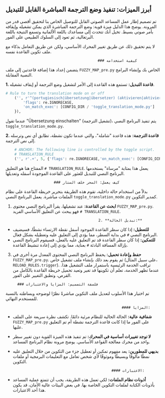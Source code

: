 ## أبرز الميزات: تنفيذ وضع الترجمة المباشرة القابل للتبديل

تم تصميم إطار عمل المساعد الصوتي القابل للتوصيل الخاص بنا لتحقيق أقصى قدر من المرونة. يوضح هذا الدليل ميزة قوية: وضع الترجمة المباشرة الذي يمكن تشغيله وإيقافه بأمر صوتي بسيط. تخيل أنك تتحدث إلى مساعدك باللغة الألمانية وتسمع النتيجة باللغة البرتغالية، ثم تعود إلى السلوك الطبيعي على الفور.

لا يتم تحقيق ذلك عن طريق تغيير المحرك الأساسي، ولكن عن طريق التعامل بذكاء مع ملف تكوين القاعدة نفسه.

                                              ### كيفية استخدامه

يتضمن إعداد هذا إضافة قاعدتين إلى ملف `FUZZY_MAP_pre.py` الخاص بك وإنشاء البرامج النصية المقابلة.

**1. قاعدة التبديل:** تستمع هذه القاعدة إلى الأمر لتشغيل وضع الترجمة أو إيقاف تشغيله.

```python
# Rule to turn the translation mode on or off
    ('', r'^(portugiesisch|übersetzung|übersetzer) (aktivieren|aktiviert|aktiv|einschalten|deaktivieren|ausschalten|toggle|Dogge|doppelt)\b', 95, {
        'flags': re.IGNORECASE,
        'on_match_exec': [CONFIG_DIR / 'toggle_translation_mode.py']
    }),
```
عندما تقول "Übersetzung einschalten" (تشغيل الترجمة)، يتم تنفيذ البرنامج النصي `toggle_translation_mode.py`.

**2. قاعدة الترجمة:** هذه قاعدة "شاملة"، والتي عندما تكون نشطة، تطابق أي نص وترسله إلى نص الترجمة.

```python
    # ANCHOR: The following line is controlled by the toggle script.
    # TRANSLATION_RULE
    ('', r'.+', 5, {'flags': re.IGNORECASE,'on_match_exec': [CONFIG_DIR / 'translate_german_to_portuguese.py']}),
```
المفتاح هنا هو التعليق `# TRANSLATION_RULE`. يعمل هذا بمثابة "مرساة" يستخدمها البرنامج النصي للتبديل للعثور على القاعدة الموجودة أسفله وتعديلها.

                          ### كيف يعمل: السحر خلف الستار

بدلاً من استخدام حالة داخلية، تقوم هذه الطريقة بتحرير خريطة القاعدة على نظام الملفات مباشرة. يعمل البرنامج النصي `toggle_translation_mode.py` كمدير التكوين.

1. **ابحث عن القاعدة:** عند تشغيلها، يقرأ البرنامج النصي محتوى `FUZZY_MAP_pre.py`. فهو يبحث عن التعليق الأساسي الفريد `# TRANSLATION_RULE`.

                                              2. **تبديل الحالة:**
* **للتعطيل:** إذا كان سطر القاعدة الموجود أسفل نقطة الارتساء نشطًا، فسيضيف البرنامج النصي `#` في بداية السطر، مما يؤدي إلى التعليق عليه وتعطيله بشكل فعال.
* **للتمكين:** إذا كان سطر القاعدة قد تم التعليق عليه بالفعل، فسيقوم البرنامج النصي بإزالة المسافة البادئة `#` بعناية، مما يؤدي إلى إعادة تنشيط القاعدة.

3. **حفظ وإعادة تحميل:** يحفظ البرنامج النصي المحتوى المعدل مرة أخرى في `FUZZY_MAP_pre.py`. ثم يقوم بعد ذلك بإنشاء ملف تشغيل خاص (على سبيل المثال، `RELOAD_RULES.trigger`). تراقب الخدمة الرئيسية باستمرار ملف التشغيل هذا. عندما تظهر الخدمة، تعلم أن تكوينها قد تغير وتعيد تحميل خريطة القاعدة بالكامل من القرص، وتطبق التغيير على الفور.

         ### فلسفة التصميم: المزايا والاعتبارات

تم اختيار هذا الأسلوب لتعديل ملف التكوين مباشرةً نظرًا لوضوحه وبساطته بالنسبة للمستخدم النهائي.

                                                         #### المزايا:

* **شفافية عالية:** الحالة الحالية للنظام مرئية دائمًا. تكشف نظرة سريعة على الملف `FUZZY_MAP_pre.py` على الفور ما إذا كانت قاعدة الترجمة نشطة أم تم التعليق عليها.
* **لا توجد تغييرات أساسية في المحرك:** تم تنفيذ هذه الميزة القوية دون تغيير سطر واحد من محرك معالجة القواعد الأساسي. يوضح مرونة نظام البرنامج المساعد.
* **بديهي للمطورين:** يعد مفهوم تمكين أو تعطيل جزء من التكوين من خلال التعليق عليه نمطًا مألوفًا وبسيطًا وموثوقًا لأي شخص تعامل مع التعليمات البرمجية أو ملفات التكوين.

                                                   #### الاعتبارات:

* **أذونات نظام الملفات:** لكي تعمل هذه الطريقة، يجب أن تتمتع عملية المساعد بأذونات الكتابة لملفات التكوين الخاصة بها. في بعض البيئات عالية الأمان، قد يكون هذا أحد الاعتبارات.